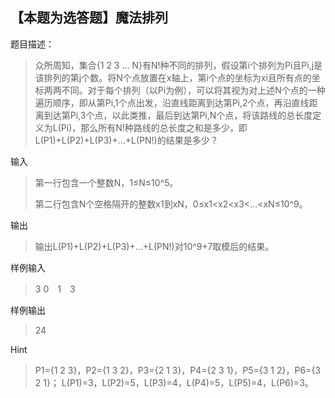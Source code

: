 ## 【本题为选答题】魔法排列

题目描述：
>众所周知，集合{1 2 3 … N}有N!种不同的排列，假设第i个排列为Pi且Pi,j是该排列的第j个数。将N个点放置在x轴上，第i个点的坐标为xi且所有点的坐标两两不同。对于每个排列（以Pi为例），可以将其视为对上述N个点的一种遍历顺序，即从第Pi,1个点出发，沿直线距离到达第Pi,2个点，再沿直线距离到达第Pi,3个点，以此类推，最后到达第Pi,N个点，将该路线的总长度定义为L(Pi)，那么所有N!种路线的总长度之和是多少，即L(P1)+L(P2)+L(P3)+...+L(PN!)的结果是多少？

输入
>第一行包含一个整数N，1≤N≤10^5。
>
>第二行包含N个空格隔开的整数x1到xN，0≤x1<x2<x3<...<xN≤10^9。

输出
>输出L(P1)+L(P2)+L(P3)+...+L(PN!)对10^9+7取模后的结果。


样例输入
>3
>0　1　3

样例输出
>24

Hint
>P1={1 2 3}，P2={1 3 2}，P3={2 1 3}，P4={2 3 1}，P5={3 1 2}，P6={3 2 1}；
L(P1)=3，L(P2)=5，L(P3)=4，L(P4)=5，L(P5)=4，L(P6)=3。